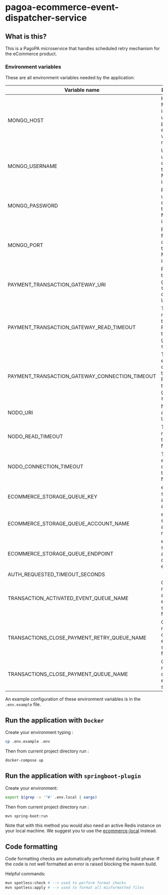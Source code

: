 # pagoa-ecommerce-event-dispatcher-service

## What is this?

This is a PagoPA microservice that handles scheduled retry mechanism for the eCommerce product.

### Environment variables

These are all environment variables needed by the application:

| Variable name                                  | Description                                                                       | type   | default |
|------------------------------------------------|-----------------------------------------------------------------------------------|--------|---------|
| MONGO_HOST                                     | Host where MongoDB instance used to persise events and view resides               | string |
| MONGO_USERNAME                                 | Username used for connecting to MongoDB instance                                  | string |         |
| MONGO_PASSWORD                                 | Password used for connecting to MongoDB instance                                  | string |         |
| MONGO_PORT                                     | Port used for connecting to MongoDB instance                                      | number |         |
| PAYMENT_TRANSACTION_GATEWAY_URI                | Payment transactions gateway service connection URI                               | string |         |
| PAYMENT_TRANSACTION_GATEWAY_READ_TIMEOUT       | Timeout for requests towards Payment transactions gateway service                 | number |         |
| PAYMENT_TRANSACTION_GATEWAY_CONNECTION_TIMEOUT | Timeout for establishing connections towards Payment transactions gateway service | number |         |
| NODO_URI                                       | Nodo connection URI                                                               | string |         |
| NODO_READ_TIMEOUT                              | Timeout for requests towards Nodo                                                 | number |         |
| NODO_CONNECTION_TIMEOUT                        | Timeout for establishing connections towards Nodo                                 | number |         |
| ECOMMERCE_STORAGE_QUEUE_KEY                    | eCommerce storage account access key                                              | string |         |
| ECOMMERCE_STORAGE_QUEUE_ACCOUNT_NAME           | eCommerce storage account name                                                    | string |         |
| ECOMMERCE_STORAGE_QUEUE_ENDPOINT               | eCommerce storage account queue endpoint                                          | string |         |
| AUTH_REQUESTED_TIMEOUT_SECONDS                 |                                                                                   | string |         |
| TRANSACTION_ACTIVATED_EVENT_QUEUE_NAME         | Queue name for activated events scheduled for retries                             | string |         |
| TRANSACTIONS_CLOSE_PAYMENT_RETRY_QUEUE_NAME    | Queue name for closure events scheduled for retries                               | string |         |
| TRANSACTIONS_CLOSE_PAYMENT_QUEUE_NAME          | Queue name for closure events scheduled                                           | string |         |

An example configuration of these environment variables is in the `.env.example` file.

## Run the application with `Docker`

Create your environment typing :

```sh
cp .env.example .env
```

Then from current project directory run :

```sh
docker-compose up
```

## Run the application with `springboot-plugin`

Create your environment:

```sh
export $(grep -v '^#' .env.local | xargs)
```

Then from current project directory run :

```sh
mvn spring-boot:run
```

Note that with this method you would also need an active Redis instance on your local machine.
We suggest you to use the [ecommerce-local](https://github.com/pagopa/pagopa-ecommerce-local) instead.

## Code formatting

Code formatting checks are automatically performed during build phase.
If the code is not well formatted an error is raised blocking the maven build.

Helpful commands:

```sh
mvn spotless:check # --> used to perform format checks
mvn spotless:apply # --> used to format all misformatted files
```
